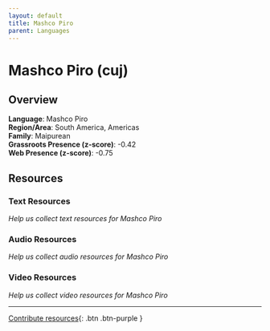 ```yaml
---
layout: default
title: Mashco Piro
parent: Languages
---
```


# Mashco Piro (cuj)

## Overview

**Language**: Mashco Piro  
**Region/Area**: South America, Americas  
**Family**: Maipurean  
**Grassroots Presence (z-score)**: -0.42  
**Web Presence (z-score)**: -0.75  

## Resources

### Text Resources
*Help us collect text resources for Mashco Piro*

### Audio Resources
*Help us collect audio resources for Mashco Piro*

### Video Resources
*Help us collect video resources for Mashco Piro*

---

[Contribute resources](https://forms.office.com/e/1SfLJx3u1r){: .btn .btn-purple }
